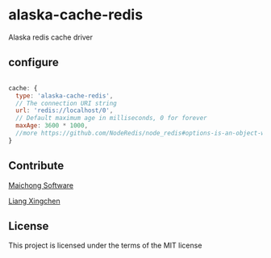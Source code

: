 # alaska-cache-redis
Alaska redis cache driver

## configure

```javascript

cache: {
  type: 'alaska-cache-redis',
  // The connection URI string
  url: 'redis://localhost/0',
  // Default maximum age in milliseconds, 0 for forever
  maxAge: 3600 * 1000,
  //more https://github.com/NodeRedis/node_redis#options-is-an-object-with-the-following-possible-properties
}

```

## Contribute
[Maichong Software](http://maichong.io)

[Liang Xingchen](https://github.com/liangxingchen)

## License

This project is licensed under the terms of the MIT license
